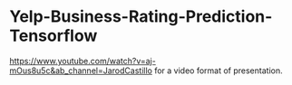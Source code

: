 # Yelp-Business-Rating-Prediction-Tensorflow

https://www.youtube.com/watch?v=aj-mOus8u5c&ab_channel=JarodCastillo for a video format of presentation.
